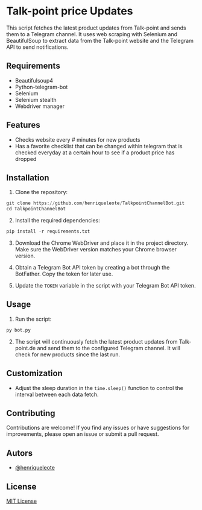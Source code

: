 # Talk-point price Updates

This script fetches the latest product updates from Talk-point and sends them to a Telegram channel. It uses web scraping with Selenium and BeautifulSoup to extract data from the Talk-point website and the Telegram API to send notifications.

## Requirements

- Beautifulsoup4
- Python-telegram-bot
- Selenium
- Selenium stealth
- Webdriver manager

## Features
- Checks website every # minutes for new products
- Has a favorite checklist that can be changed within telegram that is checked everyday at a certain hour to see if a product price has dropped

## Installation

1. Clone the repository:

```python
git clone https://github.com/henriqueleote/TalkpointChannelBot.git
cd TalkpointChannelBot
```

2. Install the required dependencies:

```python
pip install -r requirements.txt
```

3. Download the Chrome WebDriver and place it in the project directory. Make sure the WebDriver version matches your Chrome browser version.

4. Obtain a Telegram Bot API token by creating a bot through the BotFather. Copy the token for later use.

5. Update the `TOKEN` variable in the script with your Telegram Bot API token.
   
## Usage

1. Run the script:

```python
py bot.py
```

2. The script will continuously fetch the latest product updates from Talk-point.de and send them to the configured Telegram channel. It will check for new products since the last run.

## Customization

- Adjust the sleep duration in the `time.sleep()` function to control the interval between each data fetch.

## Contributing

Contributions are welcome! If you find any issues or have suggestions for improvements, please open an issue or submit a pull request.


## Autors

- [@henriqueleote](https://www.github.com/henriqueleote)

## License

[MIT License](LICENSE)
